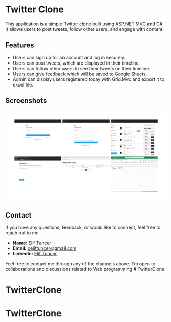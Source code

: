 # Twitter Clone
This application is a simple Twitter clone built using ASP.NET MVC and C#. It allows users to post tweets, follow other users, and engage with content.

## Features

- Users can sign up for an account and log in securely.
- Users can post tweets, which are displayed in their timeline.
- Users can follow other users to see their tweets on their timeline.
- Users can give feedback which will be saved to Google Sheets.
- Admin can display users registered today with Grid.Mvc and export it to excel file.

## Screenshots

![Banner](image.png)


## Contact

If you have any questions, feedback, or would like to connect, feel free to reach out to me.

- **Name:** Elif Tuncer
- **Email:** oeliftuncer@gmail.com
- **LinkedIn:** [Elif Tuncer](https://www.linkedin.com/in/elif-tuncer/)

Feel free to contact me through any of the channels above. I'm open to collaborations and discussions related to Web programming.# TwitterClone
# TwitterClone
# TwitterClone

